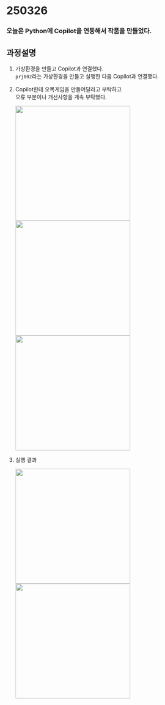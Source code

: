 # 250326

### 오늘은 Python에 Copilot을 연동해서 작품을 만들었다.

## 과정설명
1. 가상환경을 만들고 Copilot과 연결했다.  
   `prj002`라는 가상환경을 만들고 실행한 다음 Copilot과 연결했다.

2. Copilot한테 오목게임을 만들어달라고 부탁하고  
   오류 부분이나 개선사항을 계속 부탁했다.  

   <img src="https://github.com/user-attachments/assets/d0b0687f-3e51-40d6-958d-a2d888320765" width="300"><br>
   <img src="https://github.com/user-attachments/assets/024971b0-d1fc-49e7-9eec-628b7dc0123a" width="300"><br>
   <img src="https://github.com/user-attachments/assets/b3287ea0-6986-4239-98cb-914ecd0beb5e" width="300"><br>

3. 실행 결과  

   <img src="https://github.com/user-attachments/assets/a551d6c8-4954-4c06-b86b-f1a27e5778a0" width="300"><br>
   <img src="https://github.com/user-attachments/assets/1eef6a3c-e1fb-4c6f-acb2-ad8854508903" width="300"><br>
